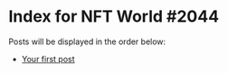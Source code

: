 # Index for NFT World #2044
Posts will be displayed in the order below:

- [Your first post](./001-first.md)

